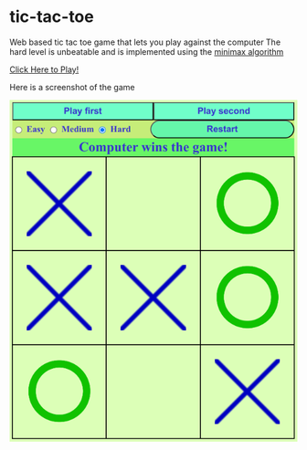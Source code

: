 # tic-tac-toe
Web based tic tac toe game that lets you play against the computer
The hard level is unbeatable and is implemented using the [minimax algorithm](https://en.wikipedia.org/wiki/Minimax)

[Click Here to Play!](https://vivek-vinod.github.io/tic-tac-toe/)

Here is a screenshot of the game

![screenshot of the game](images/demo.png)
